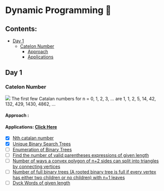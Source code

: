 # Dynamic Programming 🤖

## Contents:
  - [Day 1](#day1)          
     - [Catelon Number](#catelon-numbers)
          - [Approach](#approach)
          - [Applications](#applications)

## Day 1
### Catelon Number
<img src="https://www.geeksforgeeks.org/wp-content/ql-cache/quicklatex.com-6eb0031568a987d6f96b667b92b8ee5d_l3.svg">
The first few Catalan numbers for n = 0, 1, 2, 3, … are 1, 1, 2, 5, 14, 42, 132, 429, 1430, 4862, …

#### Approach :

#### Applications: [Click Here](https://www.geeksforgeeks.org/applications-of-catalan-numbers/)
 - [x] [Nth catalan number](https://practice.geeksforgeeks.org/problems/nth-catalan-number0817/1)
 - [x] [Unique Binary Search Trees](https://leetcode.com/problems/unique-binary-search-trees/)
 - [ ] [Enumeration of Binary Trees](https://www.geeksforgeeks.org/enumeration-of-binary-trees/)
 - [ ] [Find the number of valid parentheses expressions of given length](https://www.geeksforgeeks.org/find-number-valid-parentheses-expressions-given-length/)
 - [ ] [Number of ways a convex polygon of n+2 sides can split into triangles by connecting vertices](https://www.geeksforgeeks.org/number-of-ways-a-convex-polygon-of-n2-sides-can-split-into-triangles-by-connecting-vertices/)
 - [ ] [Number of full binary trees (A rooted binary tree is full if every vertex has either two children or no children) with n+1 leaves](https://www.geeksforgeeks.org/total-number-of-possible-binary-search-trees-using-catalan-number/)
 - [ ] [Dyck Words of given length](https://www.geeksforgeeks.org/dyck-words-of-given-length/)
